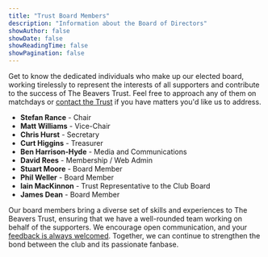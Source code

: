 ```yaml
---
title: "Trust Board Members"
description: "Information about the Board of Directors"
showAuthor: false
showDate: false
showReadingTime: false
showPagination: false
---
```


Get to know the dedicated individuals who make up our elected board, working tirelessly to represent the interests of all supporters and contribute to the success of The Beavers Trust. Feel free to approach any of them on matchdays or [contact the Trust](/contact) if you have matters you'd like us to address.

 - **Stefan Rance** - Chair
 - **Matt Williams** - Vice-Chair
 - **Chris Hurst** - Secretary
 - **Curt Higgins** - Treasurer
 - **Ben Harrison-Hyde** - Media and Communications
 - **David Rees** - Membership / Web Admin
 - **Stuart Moore** - Board Member
 - **Phil Weller** - Board Member
 - **Iain MacKinnon** - Trust Representative to the Club Board
 - **James Dean** - Board Member

Our board members bring a diverse set of skills and experiences to The Beavers Trust, ensuring that we have a well-rounded team working on behalf of the supporters. We encourage open communication, and your [feedback is always welcomed](/contact). Together, we can continue to strengthen the bond between the club and its passionate fanbase.